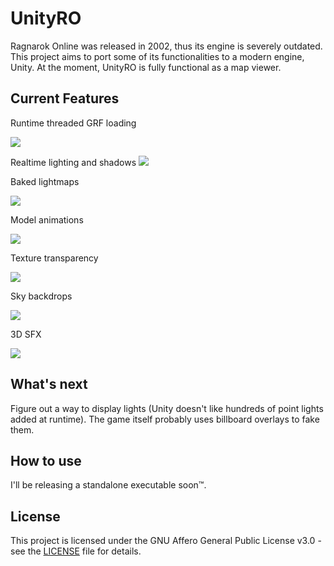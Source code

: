# UnityRO
Ragnarok Online was released in 2002, thus its engine is severely outdated.
This project aims to port some of its functionalities to a modern engine, Unity.
At the moment, UnityRO is fully functional as a map viewer.

## Current Features

Runtime threaded GRF loading

![](https://thumbs.gfycat.com/PerkyEnlightenedDuck-size_restricted.gif)

Realtime lighting and shadows
![](https://thumbs.gfycat.com/LargeWarlikeFinch-size_restricted.gif)

Baked lightmaps

![](https://i.imgur.com/i49WTg1.jpg)

Model animations

![](https://thumbs.gfycat.com/SilkyWaryArkshell-size_restricted.gif)

Texture transparency

![](https://thumbs.gfycat.com/AnnualThatBison-size_restricted.gif)

Sky backdrops

![](https://thumbs.gfycat.com/SpiritedLoneCormorant-size_restricted.gif)

3D SFX

![](https://i.imgur.com/ZEO6FiO.jpg)

## What's next

Figure out a way to display lights (Unity doesn't like hundreds of point lights added at runtime).
The game itself probably uses billboard overlays to fake them.

## How to use

I'll be releasing a standalone executable soon™.

## License

This project is licensed under the GNU Affero General Public License v3.0 - see the [LICENSE](LICENSE) file for details.

